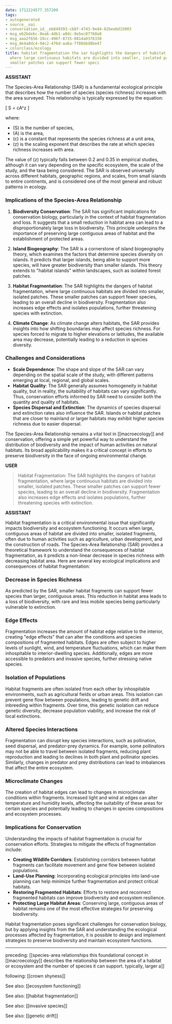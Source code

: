 ```yaml
---
date: 1712224577.357209
tags:
- autogenerated
- source__oai
- conversation_id__eb849393-cb8f-4743-9ed4-82beebd15003
- msg_e62bdebc-8ea6-4db1-a0dc-9e5ec07760a8
- msg_aaa2f656-19cc-496f-8735-0814a0376330
- msg_de4a8dc4-94c2-476d-aa6a-7f86bbd8be47
- colorclass/ecology
title: habitat fragmentation the sar highlights the dangers of habitat fragmentation,
  where large continuous habitats are divided into smaller, isolated patches. these
  smaller patches can support fewer speci
---
```


**ASSISTANT**

The Species-Area Relationship (SAR) is a fundamental ecological principle that describes how the number of species (species richness) increases with the area surveyed. This relationship is typically expressed by the equation:

\[ S = cA^z \]

where:
- \(S\) is the number of species,
- \(A\) is the area,
- \(c\) is a constant that represents the species richness at a unit area,
- \(z\) is the scaling exponent that describes the rate at which species richness increases with area.

The value of \(z\) typically falls between 0.2 and 0.35 in empirical studies, although it can vary depending on the specific ecosystem, the scale of the study, and the taxa being considered. The SAR is observed universally across different habitats, geographic regions, and scales, from small islands to entire continents, and is considered one of the most general and robust patterns in ecology.

### Implications of the Species-Area Relationship

1. **Biodiversity Conservation**: The SAR has significant implications for conservation biology, particularly in the context of habitat fragmentation and loss. It suggests that a small reduction in habitat area can lead to a disproportionately large loss in biodiversity. This principle underpins the importance of preserving large contiguous areas of habitat and the establishment of protected areas.

2. **Island Biogeography**: The SAR is a cornerstone of island biogeography theory, which examines the factors that determine species diversity on islands. It predicts that larger islands, being able to support more species, will have greater biodiversity than smaller islands. This theory extends to "habitat islands" within landscapes, such as isolated forest patches.

3. **Habitat Fragmentation**: The SAR highlights the dangers of habitat fragmentation, where large continuous habitats are divided into smaller, isolated patches. These smaller patches can support fewer species, leading to an overall decline in biodiversity. Fragmentation also increases edge effects and isolates populations, further threatening species with extinction.

4. **Climate Change**: As climate change alters habitats, the SAR provides insights into how shifting boundaries may affect species richness. For species forced to migrate to higher elevations or latitudes, the available area may decrease, potentially leading to a reduction in species diversity.

### Challenges and Considerations

- **Scale Dependence**: The shape and slope of the SAR can vary depending on the spatial scale of the study, with different patterns emerging at local, regional, and global scales.
- **Habitat Quality**: The SAR generally assumes homogeneity in habitat quality, but in reality, the suitability of habitats can vary significantly. Thus, conservation efforts informed by SAR need to consider both the quantity and quality of habitats.
- **Species Dispersal and Extinction**: The dynamics of species dispersal and extinction rates also influence the SAR. Islands or habitat patches that are closer to mainland or larger habitats may exhibit higher species richness due to easier dispersal.

The Species-Area Relationship remains a vital tool in [[macroecology]] and conservation, offering a simple yet powerful way to understand the distribution of biodiversity and the impact of human activities on natural habitats. Its broad applicability makes it a critical concept in efforts to preserve biodiversity in the face of ongoing environmental change.


**USER**

>Habitat Fragmentation: The SAR highlights the dangers of habitat fragmentation, where large continuous habitats are divided into smaller, isolated patches. These smaller patches can support fewer species, leading to an overall decline in biodiversity. Fragmentation also increases edge effects and isolates populations, further threatening species with extinction.


**ASSISTANT**

Habitat fragmentation is a critical environmental issue that significantly impacts biodiversity and ecosystem functioning. It occurs when large, contiguous areas of habitat are divided into smaller, isolated fragments, often due to human activities such as agriculture, urban development, and the construction of roads. The Species-Area Relationship (SAR) provides a theoretical framework to understand the consequences of habitat fragmentation, as it predicts a non-linear decrease in species richness with decreasing habitat area. Here are several key ecological implications and consequences of habitat fragmentation:

### Decrease in Species Richness

As predicted by the SAR, smaller habitat fragments can support fewer species than larger, contiguous areas. This reduction in habitat area leads to a loss of biodiversity, with rare and less mobile species being particularly vulnerable to extinction.

### Edge Effects

Fragmentation increases the amount of habitat edge relative to the interior, creating "edge effects" that can alter the conditions and species compositions of fragmented habitats. Edges are often subject to higher levels of sunlight, wind, and temperature fluctuations, which can make them inhospitable to interior-dwelling species. Additionally, edges are more accessible to predators and invasive species, further stressing native species.

### Isolation of Populations

Habitat fragments are often isolated from each other by inhospitable environments, such as agricultural fields or urban areas. This isolation can prevent gene flow between populations, leading to genetic drift and inbreeding within fragments. Over time, this genetic isolation can reduce genetic diversity, decrease population viability, and increase the risk of local extinctions.

### Altered Species Interactions

Fragmentation can disrupt key species interactions, such as pollination, seed dispersal, and predator-prey dynamics. For example, some pollinators may not be able to travel between isolated fragments, reducing plant reproduction and leading to declines in both plant and pollinator species. Similarly, changes in predator and prey distributions can lead to imbalances that affect the entire ecosystem.

### Microclimate Changes

The creation of habitat edges can lead to changes in microclimate conditions within fragments. Increased light and wind at edges can alter temperature and humidity levels, affecting the suitability of these areas for certain species and potentially leading to changes in species compositions and ecosystem processes.

### Implications for Conservation

Understanding the impacts of habitat fragmentation is crucial for conservation efforts. Strategies to mitigate the effects of fragmentation include:

- **Creating Wildlife Corridors**: Establishing corridors between habitat fragments can facilitate movement and gene flow between isolated populations.
- **Land-Use Planning**: Incorporating ecological principles into land-use planning can help minimize further fragmentation and protect critical habitats.
- **Restoring Fragmented Habitats**: Efforts to restore and reconnect fragmented habitats can improve biodiversity and ecosystem resilience.
- **Protecting Large Habitat Areas**: Conserving large, contiguous areas of habitat remains one of the most effective strategies for preserving biodiversity.

Habitat fragmentation poses significant challenges for conservation biology, but by applying insights from the SAR and understanding the ecological processes affected by fragmentation, it is possible to design and implement strategies to preserve biodiversity and maintain ecosystem functions.


---

preceding: [[species-area relationships this foundational concept in [[macroecology]] describes the relationship between the area of a habitat or ecosystem and the number of species it can support. typically, larger a]]  


following: [[crown shyness]]

See also: [[ecosystem functioning]]


See also: [[habitat fragmentation]]


See also: [[invasive species]]


See also: [[genetic drift]]